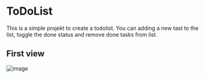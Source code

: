 # ToDoList

This is a simple projekt to create a todolist.
You can adding a new tast to the list, toggle the done status and remove done tasks from list.
## First view
![image](https://github.com/Zwierzak05/ToDoList/assets/98289771/06878d5a-b8ac-4b6a-8710-5bc6c323e72f)

